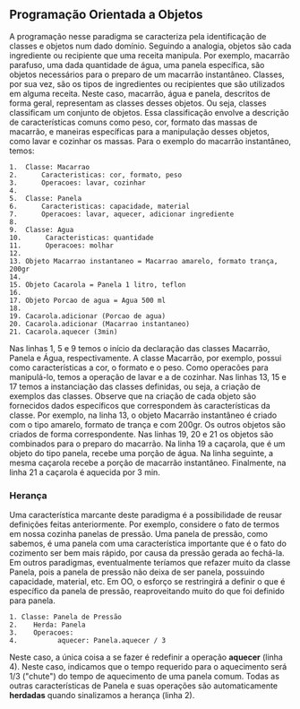 ## Programação Orientada a Objetos

A programação nesse paradigma se caracteriza pela identificação de classes e objetos num dado domínio. Seguindo a analogia, objetos são cada ingrediente ou recipiente que uma receita manipula. Por exemplo, macarrão parafuso, uma dada quantidade de água, uma panela específica, são objetos necessários para o preparo de um macarrão instantâneo. Classes, por sua vez, são os tipos de ingredientes ou recipientes que são utilizados em alguma receita. Neste caso, macarrão, água e panela, descritos de forma geral, representam as classes desses objetos. Ou seja, classes classificam um conjunto de objetos. Essa classificação envolve a descrição de características comuns como peso, cor, formato das massas de macarrão, e maneiras específicas para a manipulação desses objetos, como lavar e cozinhar os massas. Para o exemplo do macarrão instantâneo, temos:

~~~~~~~~
1.  Classe: Macarrao     
2.      Caracteristicas: cor, formato, peso
3.      Operacoes: lavar, cozinhar
4.  
5.  Classe: Panela
6.      Caracteristicas: capacidade, material
7.      Operacoes: lavar, aquecer, adicionar ingrediente
8.  
9.  Classe: Agua     
10.      Caracteristicas: quantidade     
11.      Operacoes: molhar
12.  
13. Objeto Macarrao instantaneo = Macarrao amarelo, formato trança, 200gr
14.  
15. Objeto Cacarola = Panela 1 litro, teflon
16.  
17. Objeto Porcao de agua = Agua 500 ml
18.  
19. Cacarola.adicionar (Porcao de agua)
20. Cacarola.adicionar (Macarrao instantaneo)
21. Cacarola.aquecer (3min)
~~~~~~~~

Nas linhas 1, 5 e 9 temos o início da declaração das classes Macarrão, Panela e Água, respectivamente. A classe Macarrão, por exemplo, possui como características a cor, o formato e o peso. Como operacões para manipulá-lo, temos a operação de lavar e a de cozinhar. Nas linhas 13, 15 e 17 temos a instanciação das classes definidas, ou seja, a criação de exemplos das classes. Observe que na criação de cada objeto são fornecidos dados específicos que correspondem às características da classe. Por exemplo, na linha 13, o objeto Macarrão instantâneo é criado com o tipo amarelo, formato de trança e com 200gr. Os outros objetos são criados de forma correspondente. Nas linhas 19, 20 e 21 os objetos são combinados para o preparo do macarrão. Na linha 19 a caçarola, que é um objeto do tipo panela, recebe uma porção de água. Na linha seguinte, a mesma caçarola recebe a porção de macarrão instantâneo. Finalmente, na linha 21 a caçarola é aquecida por 3 min.

### Herança

Uma característica marcante deste paradigma é a possibilidade de reusar definições feitas anteriormente. Por exemplo, considere o fato de termos em nossa cozinha panelas de pressão. Uma panela de pressão, como sabemos, é uma panela com uma característica importante que é o fato do cozimento ser bem mais rápido, por causa da pressão gerada ao fechá-la. Em outros paradigmas, eventualmente teríamos que refazer muito da classe Panela, pois a panela de pressão não deixa de ser panela, possuindo capacidade, material, etc. Em OO, o esforço se restringirá a definir o que é específico da panela de pressão, reaproveitando muito do que foi definido para panela. 

~~~~~~~~
1. Classe: Panela de Pressão
2.    Herda: Panela
3.    Operacoes: 
4.          aquecer: Panela.aquecer / 3
~~~~~~~~

Neste caso, a única coisa a se fazer é redefinir a operação **aquecer** (linha 4). Neste caso, indicamos que o tempo requerido para o aquecimento será 1/3 ("chute") do tempo de aquecimento de uma panela comum. Todas as outras características de Panela e suas operações são automaticamente **herdadas** quando sinalizamos a herança (linha 2).

